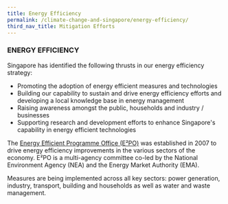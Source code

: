 ```yaml
---
title: Energy Efficiency
permalink: /climate-change-and-singapore/energy-efficiency/
third_nav_title: Mitigation Efforts
---
```


### ENERGY EFFICIENCY

Singapore has identified the following thrusts in our energy efficiency strategy:

* Promoting the adoption of energy efficient measures and technologies
* Building our capability to sustain and drive energy efficiency efforts and developing a local knowledge base in energy management    
* Raising awareness amongst the public, households and industry / businesses  
* Supporting research and development efforts to enhance Singapore's capability in energy efficient technologies

The [<a href="http://www.e2singapore.gov.sg/" target="_blank">Energy Efficient Programme Office (E²PO)</a>](http://www.e2singapore.gov.sg/) was established in 2007 to drive energy efficiency improvements in the various sectors of the economy. E²PO is a multi-agency committee co-led by the National Environment Agency (NEA) and the Energy Market Authority (EMA).

Measures are being implemented across all key sectors: power generation, industry, transport, building and households as well as water and waste management.